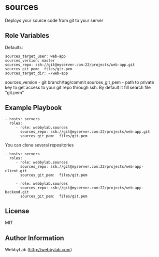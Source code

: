 sources
=========

Deploys your source code from git to your server

Role Variables
--------------
Defaults:

    sources_target_user: web-app
    sources_version: master
    sources_repo: ssh://git@myserver.com:22/projects/web-app.git
    sources_git_pem:  files/git.pem
    sources_target_dir: ~/web-app

sources_version - git branch/tag/commit 
sources_git_pem - path to private key to get access to your git repo through ssh. By default it fill search file "git.pem"

Example Playbook
----------------
    - hosts: servers
      roles:
         - role: webbylab.sources
           sources_repo: ssh://git@myserver.com:22/projects/web-app.git
           sources_git_pem:  files/git.pem


You can clone several repositories

    - hosts: servers
      roles:
         - role: webbylab.sources
           sources_repo: ssh://git@myserver.com:22/projects/web-app-client.git
           sources_git_pem:  files/git.pem

         - role: webbylab.sources
           sources_repo: ssh://git@myserver.com:22/projects/web-app-backend.git
           sources_git_pem:  files/git.pem
License
-------

MIT

Author Information
------------------

WebbyLab (http://webbylab.com)